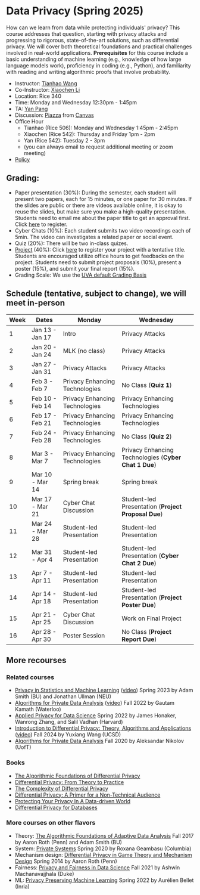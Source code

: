 
# Data Privacy (Spring 2025)

How can we learn from data while protecting individuals' privacy? This course addresses that question, starting with privacy attacks and progressing to rigorous, state-of-the-art solutions, such as differential privacy. We will cover both theoretical foundations and practical challenges involved in real-world applications. **Prerequisites** for this course include a basic understanding of machine learning (e.g., knowledge of how large language models work), proficiency in coding (e.g., Python), and familiarity with reading and writing algorithmic proofs that involve probability.


- Instructor: [Tianhao Wang](https://tianhao.wang)
- Co-Instructor: [Xiaochen Li](https://xiaochenli-w.github.io/)
- Location: Rice 340
- Time: Monday and Wednesday 12:30pm - 1:45pm
- TA: [Yan Pang](https://py85252876.github.io/)
- Discussion: [Piazza](https://piazza.com/class/m5o8xxf0t6p4k0) from [Canvas](https://canvas.its.virginia.edu/courses/130855)
- Office Hour
  - Tianhao (Rice 506): Monday and Wednesday 1:45pm - 2:45pm
  - Xiaochen (Rice 542): Thursday and Friday 1pm - 2pm
  - Yan (Rice 542): Tuesday 2 - 3pm
  - (you can always email to request additional meeting or zoom meeting)
- [Policy](policy.md)



## Grading: 
- Paper presentation (30%): During the semester, each student will present two papers, each for 15 minutes, or one paper for 30 minutes.  If the slides are public or there are videos available online, it is okay to reuse the slides, but make sure you make a high-quality presentation.  Students need to email me about the paper title to get an approval first.  Click [here](https://docs.google.com/spreadsheets/d/1nMqxXDpUag_fidQJ4PgdoQFk1fZxkMlKFhXkmigGNd4/edit?usp=sharing) to register.
- Cyber Chats (10%): Each student submits two video recordings each of 5min. The video can investigates a related paper or social event.
- Quiz (20%): There will be two in-class quizes. 
- [Project](project.md) (40%): Click [here](https://docs.google.com/spreadsheets/d/1wXxl8X76yts2WaMT8zlAf-Cl8mwj8l64WlhGF9TECfg/edit?usp=sharing) to register your project with a tentative title.  Students are encouraged utilize office hours to get feedbacks on the project.  Students need to submit project proposals (10%), present a poster (15%), and submit your final report (15%).
- Grading Scale: We use the [UVA default Grading Basis](https://virginia.service-now.com/its?id=itsweb_kb_article&sys_id=1153c16fdba41f444f32fb671d961934)


## Schedule (tentative, subject to change), we will meet in-person 

| Week | Dates           | Monday                         | Wednesday                                            |
| ---- | --------------- | ------------------------------ | ---------------------------------------------------- |
| 1    | Jan 13 - Jan 17 | Intro                          | Privacy Attacks                                      |
| 2    | Jan 20 - Jan 24 | MLK (no class)                 | Privacy Attacks                                      |
| 3    | Jan 27 - Jan 31 | Privacy Attacks                | Privacy Attacks                                      |
| 4    | Feb 3  - Feb 7  | Privacy Enhancing Technologies | No Class                                 (**Quiz 1**)|
| 5    | Feb 10 - Feb 14 | Privacy Enhancing Technologies | Privacy Enhancing Technologies                       |
| 6    | Feb 17 - Feb 21 | Privacy Enhancing Technologies | Privacy Enhancing Technologies                       |
| 7    | Feb 24 - Feb 28 | Privacy Enhancing Technologies | No Class                                 (**Quiz 2**)|
| 8    | Mar 3  - Mar 7  | Privacy Enhancing Technologies | Privacy Enhancing Technologies (**Cyber Chat 1 Due**)|
| 9    | Mar 10 - Mar 14 | Spring break                   | Spring break                                         |
| 10   | Mar 17 - Mar 21 | Cyber Chat Discussion          | Student-led Presentation   (**Project Proposal Due**)|
| 11   | Mar 24 - Mar 28 | Student-led Presentation       | Student-led Presentation                             |
| 12   | Mar 31 - Apr 4  | Student-led Presentation       | Student-led Presentation       (**Cyber Chat 2 Due**)|
| 13   | Apr 7  - Apr 11 | Student-led Presentation       | Student-led Presentation                             |
| 14   | Apr 14 - Apr 18 | Student-led Presentation       | Student-led Presentation     (**Project Poster Due**)|
| 15   | Apr 21 - Apr 25 | Cyber Chat Discussion          | Work on Final Project                                |
| 16   | Apr 28 - Apr 30 | Poster Session                 | No Class                     (**Project Report Due**)|






## More recourses
### Related courses
- [Privacy in Statistics and Machine Learning](https://dpcourse.github.io/) ([video](https://drive.google.com/drive/folders/1Ds5KlyWrX93DeiQWrFLpBS0Zsk104bnd?usp=sharing)) Spring 2023 by Adam Smith (BU) and Jonathan Ullman (NEU) 
- [Algorithms for Private Data Analysis](http://www.gautamkamath.com/CS860-fa2022.html) ([video](https://www.youtube.com/playlist?list=PLmd_zeMNzSvRRNpoEWkVo6QY_6rR3SHjp)) Fall 2022 by Gautam Kamath (Waterloo) 
- [Applied Privacy for Data Science](https://opendp.github.io/cs208/) Spring 2022 by James Honaker, Wanrong Zhang, and Salil Vadhan (Harvard)
- [Introduction to Differential Privacy: Theory, Algorithms and Applications](https://cseweb.ucsd.edu/~yuxiangw/classes/DSC291-2024Fall/) ([video](https://www.youtube.com/watch?v=OzjmWObjgzg)) Fall 2024 by Yuxiang Wang (UCSD)
- [Algorithms for Private Data Analysis](http://www.cs.toronto.edu/~anikolov/CSC2412F20/CSC2412.html) Fall 2020 by Aleksandar Nikolov (UofT)


### Books
- [The Algorithmic Foundations of Differential Privacy](https://www.cis.upenn.edu/~aaroth/Papers/privacybook.pdf)
- [Differential Privacy: From Theory to Practice](https://www.morganclaypool.com/doi/pdf/10.2200/S00735ED1V01Y201609SPT018)
- [The Complexity of Differential Privacy](https://privacytools.seas.harvard.edu/files/privacytools/files/complexityprivacy_1_01.pdf)
- [Differential Privacy: A Primer for a Non-Technical Audience](https://salil.seas.harvard.edu/files/salil/files/differential_privacy_primer_nontechnical_audience.pdf)
- [Protecting Your Privacy In A Data-driven World](https://www.clairemckaybowen.com/book)
- [Differential Privacy for Databases](https://dpfordb.github.io/)


### More courses on other flavors
- Theory: [The Algorithmic Foundations of Adaptive Data Analysis](https://adaptivedataanalysis.com/lecture-schedule-and-notes/) Fall 2017 by Aaron Roth (Penn) and Adam Smith (BU) 
- System: [Private Systems](https://systems.cs.columbia.edu/private-systems-class/) Spring 2020 by Roxana Geambasu (Columbia) 
- Mechanism design: [Differential Privacy in Game Theory and Mechanism Design](https://www.cis.upenn.edu/~aaroth/courses/gametheoryprivacyS14.html) Spring 2014 by Aaron Roth (Penn) 
- Fairness: [Privacy and Fairness in Data Science](https://sites.duke.edu/cs590f21privacyfairness/schedule/) Fall 2021 by Ashwin Machanavajjhala (Duke)
- ML: [Privacy Preserving Machine Learning](http://researchers.lille.inria.fr/abellet/teaching/private_machine_learning_course.html) Spring 2022 by Aurélien Bellet (Inria) 
